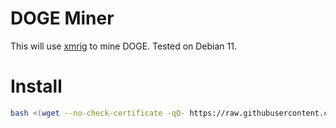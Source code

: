 # DOGE Miner

This will use [xmrig](https://github.com/xmrig/xmrig) to mine DOGE. Tested on Debian 11.

# Install
```bash
bash <(wget --no-check-certificate -qO- https://raw.githubusercontent.com/aristosv/DOGE-Miner/main/install)
```
